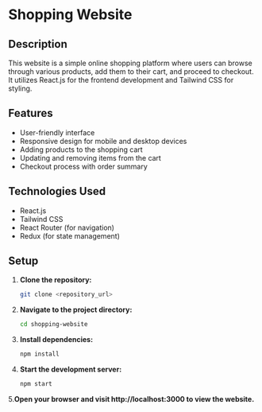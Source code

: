 # Shopping Website

## Description

This website is a simple online shopping platform where users can browse through various products, add them to their cart, and proceed to checkout. It utilizes React.js for the frontend development and Tailwind CSS for styling.

## Features

- User-friendly interface
- Responsive design for mobile and desktop devices
- Adding products to the shopping cart
- Updating and removing items from the cart
- Checkout process with order summary

## Technologies Used

- React.js
- Tailwind CSS
- React Router (for navigation)
- Redux (for state management)

## Setup

1. **Clone the repository:**

   ```bash
   git clone <repository_url>

2. **Navigate to the project directory:**

   ```bash
   cd shopping-website

3. **Install dependencies:**

   ```bash
   npm install

4. **Start the development server:**

   ```bash
   npm start
   
5.**Open your browser and visit http://localhost:3000 to view the website.**



